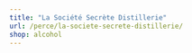```yaml
---
title: "La Société Secrète Distillerie"
url: /perce/la-societe-secrete-distillerie/
shop: alcohol
---
```

